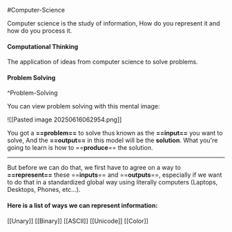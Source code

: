 #Computer-Science

Computer science is the study of information, How do you represent it and how do you process it.

#### **Computational Thinking**

 The application of ideas from computer science to solve problems.


#### **Problem Solving**
^Problem-Solving

You can view problem solving with this mental image:

![[Pasted image 20250616062954.png]]

You got a **==problem==** to solve thus known as the **==input==** you want to solve, And the **==output==** in this model will be the **solution**. What you're going to learn is how to ==**produce**== the solution.

---

But before we can do that, we first have to agree on a way to **==represent==** these ==**inputs**== and ==**outputs**==, especially if we want to do that in a standardized global way using literally computers (Laptops, Desktops, Phones, etc...).


#### **Here is a list of ways we can represent information:**

[[Unary]]
[[Binary]]
[[ASCII]]
[[Unicode]]
[[Color]]
